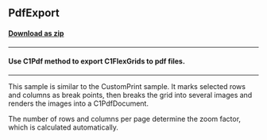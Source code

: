 ## PdfExport
#### [Download as zip](https://grapecity.github.io/DownGit/#/home?url=https://github.com/GrapeCity/ComponentOne-WinForms-Samples/tree/master/NetFramework\FlexGrid\VB\PdfExportVB)
____
#### Use C1Pdf method to export C1FlexGrids to pdf files.
____
This sample is similar to the CustomPrint sample. It marks selected rows and columns as break points, then breaks the grid into several images and renders the images into a C1PdfDocument. 

The number of rows and columns per page determine the zoom factor, which is calculated automatically. 